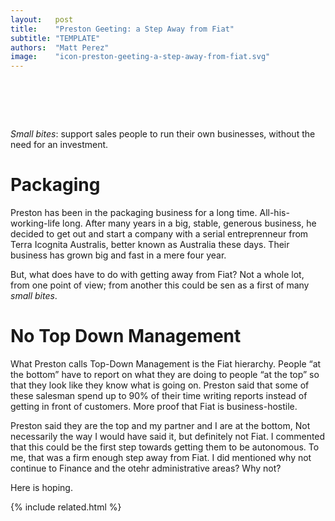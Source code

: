 ```yaml
---
layout:   post
title:    "Preston Geeting: a Step Away from Fiat"
subtitle: "TEMPLATE"
authors:  "Matt Perez"
image:    "icon-preston-geeting-a-step-away-from-fiat.svg"
---
```


<div style="display:none;">
 <p><em>Small bites</em>: support sales people to run their own businesses, without the need for an investment.</p>
</div>

<h1>&nbsp;</h1>
 <p><em>Small bites</em>: support sales people to run their own businesses, without the need for an investment.</p>

<h1>Packaging</h1>
 <p>Preston has been in the packaging business for a long time. All-his-working-life long. After many years in a big, stable, generous business, he decided to get out and start a company with a serial entreprenneur from Terra Icognita Australis, better known as Australia these days. Their business has grown big and fast in a mere four year.</p>
 <p>But, what does have to do with getting away from <span class="_paradigm">Fiat</span>? Not a whole lot, from one point of view; from another this could be sen as a first of many <em>small bites</em>.</p>

<h1>No Top Down Management</h1>
 <p>What Preston calls Top-Down Management is the <span class="_paradigm">Fiat</span> hierarchy. People &ldquo;at the bottom&rdquo; have to report on what they are doing to people &ldquo;at the top&rdquo; so that they look like they know what is going on. Preston said that some of these salesman spend up to 90% of their time writing reports instead of getting in front of customers. More proof that <span class="_paradigm">Fiat</span> is business-hostile.</p>
 <p>Preston said <span class="_quotespan">they are the top and my partner and I are at the bottom,</span> Not necessarily the way I would have said it, but definitely not <span class="_paradigm">Fiat</span>. I commented that this could be the first step towards getting them to be autonomous. To me, that was a firm enough step away from <span class="_paradigm">Fiat</span>. I did mentioned why not continue to Finance and the otehr administrative areas? Why not?</p>
 <p>Here is hoping.</p>

{% include related.html %}